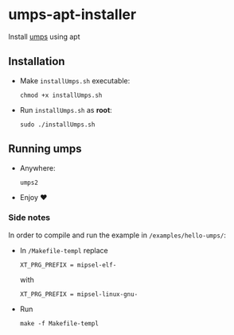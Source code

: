# umps-apt-installer

Install [umps](https://github.com/tjonjic/umps) using apt

## Installation

- Make `installUmps.sh` executable:
  ```
  chmod +x installUmps.sh
  ```

- Run `installUmps.sh` as **root**:
  ```
  sudo ./installUmps.sh
  ```

## Running umps

- Anywhere:
  ```
  umps2
  ```

- Enjoy :heart:


### Side notes

In order to compile and run the example in `/examples/hello-umps/`:
- In `/Makefile-templ` replace
  ```
  XT_PRG_PREFIX = mipsel-elf-
  ```
  
  with
  
  ```
  XT_PRG_PREFIX = mipsel-linux-gnu-
  ```
- Run
  ```
  make -f Makefile-templ
  ```

